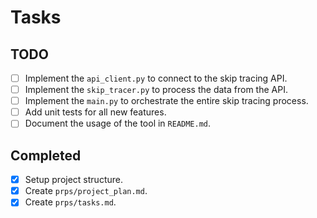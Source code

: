 # Tasks

## TODO

- [ ] Implement the `api_client.py` to connect to the skip tracing API.
- [ ] Implement the `skip_tracer.py` to process the data from the API.
- [ ] Implement the `main.py` to orchestrate the entire skip tracing process.
- [ ] Add unit tests for all new features.
- [ ] Document the usage of the tool in `README.md`.

## Completed

- [X] Setup project structure.
- [X] Create `prps/project_plan.md`.
- [X] Create `prps/tasks.md`.
